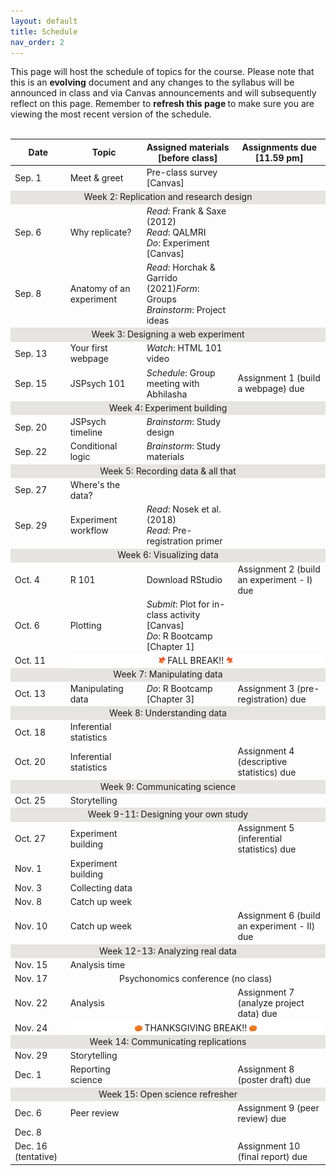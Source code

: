 ```yaml
---
layout: default
title: Schedule
nav_order: 2
---
```


This page will host the schedule of topics for the course. Please note that this is an <strong>evolving</strong> document and any changes to the syllabus will be announced in class and via Canvas announcements and will subsequently reflect on this page. Remember to <strong>refresh this page </strong> to make sure you are viewing the most recent version of the schedule. <br><br>

<table>
        <tr>
            <th>Date</th>
            <th>Topic</th>
            <th>Assigned materials <br> [before class]</th>
            <th>Assignments due <br>[11.59 pm]</th> 
    <tbody>
    <tr><td>Sep. 1</td><td>Meet & greet</td><td>Pre-class survey [Canvas]</td><td></td>
    <tr><td style="text-align: center; vertical-align: middle;background-color:#E5E4E2" colspan = 4>Week 2: Replication and research design</td>
    <tr><td>Sep. 6</td><td>Why replicate?</td><td><i>Read</i>: Frank & Saxe (2012)<br><i>Read</i>: QALMRI<br><i>Do</i>: Experiment [Canvas]</td><td></td>
    <tr><td>Sep. 8</td><td>Anatomy of an experiment</td><td><i>Read</i>: Horchak & Garrido (2021)<i>Form</i>: Groups<br><i>Brainstorm</i>: Project ideas<br></td><td></td>
    <tr><td style="text-align: center; vertical-align: middle;background-color:#E5E4E2" colspan = 4>Week 3: Designing a web experiment </td>
    <tr><td>Sep. 13</td><td>Your first webpage</td><td><i>Watch</i>: HTML 101 video<br></td><td></td>
    <tr><td>Sep. 15</td><td>JSPsych 101</td><td><i>Schedule</i>: Group meeting with Abhilasha</td><td>Assignment 1 (build a webpage) due</td>
    <tr><td style="text-align: center; vertical-align: middle;background-color:#E5E4E2" colspan = 4>Week 4: Experiment building</td>
    <tr><td>Sep. 20</td><td>JSPsych timeline</td><td><i>Brainstorm</i>: Study design<br></td><td></td>
    <tr><td>Sep. 22</td><td>Conditional logic</td><td><i>Brainstorm</i>: Study materials</td><td></td>
    <tr><td style="text-align: center; vertical-align: middle;background-color:#E5E4E2" colspan = 4>Week 5: Recording data & all that</td>
    <tr><td>Sep. 27</td><td>Where's the data?</td><td></td><td></td>
    <tr><td>Sep. 29</td><td>Experiment workflow</td><td><i>Read</i>: Nosek et al. (2018)<br><i>Read</i>: Pre-registration primer</td><td></td>
    <tr><td style="text-align: center; vertical-align: middle;background-color:#E5E4E2" colspan = 4>Week 6: Visualizing data</td>
    <tr><td>Oct. 4</td><td>R 101</td><td>Download RStudio</td><td>Assignment 2 (build an experiment - I) due</td>
    <tr><td>Oct. 6</td><td>Plotting</td><td><i>Submit</i>: Plot for in-class activity [Canvas]<br><i>Do</i>: R Bootcamp [Chapter 1]</td><td></td>
    <tr><td>Oct. 11</td><td style="text-align: center; vertical-align: middle;background-color:#FFFFFF" colspan = 3><img src="maple.png" width="3%" height = "3%"> FALL BREAK!! <img src="mapleright.png" width="3%" height = "3%"></td>
    <tr><td style="text-align: center; vertical-align: middle;background-color:#E5E4E2" colspan = 4>Week 7: Manipulating data</td>
    <tr><td>Oct. 13</td><td>Manipulating data</td><td><i>Do</i>: R Bootcamp [Chapter 3]</td><td>Assignment 3 (pre-registration) due </td>
    <tr><td style="text-align: center; vertical-align: middle;background-color:#E5E4E2" colspan = 4>Week 8: Understanding data</td>
    <tr><td>Oct. 18</td><td>Inferential statistics</td><td></td><td></td>
    <tr><td>Oct. 20</td><td>Inferential statistics</td><td></td><td>Assignment 4 (descriptive statistics) due</td>
    <tr><td style="text-align: center; vertical-align: middle;background-color:#E5E4E2" colspan = 4>Week 9: Communicating science</td>
    <tr><td>Oct. 25</td><td>Storytelling</td><td></td><td></td>
    <tr><td style="text-align: center; vertical-align: middle;background-color:#E5E4E2" colspan = 4>Week 9-11: Designing your own study</td>
    <tr><td>Oct. 27</td><td>Experiment building</td><td></td><td>Assignment 5 (inferential statistics) due</td>
    <tr><td>Nov. 1</td><td>Experiment building</td><td></td><td></td>
    <tr><td>Nov. 3</td><td>Collecting data</td><td></td><td></td>
    <tr><td>Nov. 8</td><td>Catch up week</td><td></td><td></td>
    <tr><td>Nov. 10</td><td>Catch up week</td><td></td><td>Assignment 6 (build an experiment - II) due</td>
    <tr><td style="text-align: center; vertical-align: middle;background-color:#E5E4E2" colspan = 4>Week 12-13: Analyzing real data</td>
    <tr><td>Nov. 15</td><td>Analysis time</td><td></td><td></td>
    <tr><td>Nov. 17</td><td colspan = 3 style="text-align: center;">Psychonomics conference (no class)</td>
    <tr><td>Nov. 22</td><td>Analysis</td><td></td><td>Assignment 7 (analyze project data) due</td>
    <tr><td>Nov. 24</td><td style="text-align: center; vertical-align: middle;background-color:#FFFFFF" colspan = 3> <img src="pumpkin.png" width="3%" height = "3%"> THANKSGIVING BREAK!! <img src="pumpkin.png" width="3%" height = "3%"></td>
    <tr><td style="text-align: center; vertical-align: middle;background-color:#E5E4E2" colspan = 4>Week 14: Communicating replications</td>
    <tr><td>Nov. 29</td><td>Storytelling</td><td></td><td></td>
    <tr><td>Dec. 1</td><td>Reporting science</td><td></td><td>Assignment 8 (poster draft) due</td>
    <tr><td style="text-align: center; vertical-align: middle;background-color:#E5E4E2" colspan = 4>Week 15: Open science refresher</td>
    <tr><td>Dec. 6</td><td>Peer review</td><td></td><td>Assignment 9 (peer review) due</td>
    <tr><td>Dec. 8</td><td style="text-align: center;" colspan = 3></td>
    <tr><td>Dec. 16 (tentative)</td><td></td><td></td><td>Assignment 10 (final report) due</td>